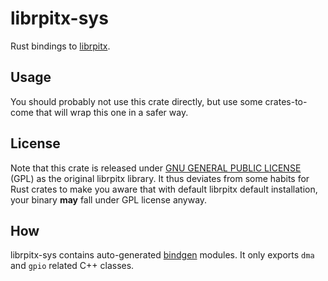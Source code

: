 # librpitx-sys

Rust bindings to [librpitx](https://github.com/F5OEO/librpitx).

## Usage

You should probably not use this crate directly, but use some crates-to-come that will wrap this one in a safer way.

## License

Note that this crate is released under [GNU GENERAL PUBLIC LICENSE](LICENSE) (GPL) as the original librpitx library.
It thus deviates from some habits for Rust crates to make you aware that with default librpitx default installation,
your binary __may__ fall under GPL license anyway.

## How

librpitx-sys contains auto-generated [bindgen](https://rust-lang.github.io/rust-bindgen/) modules.
It only exports `dma` and `gpio` related C++ classes.